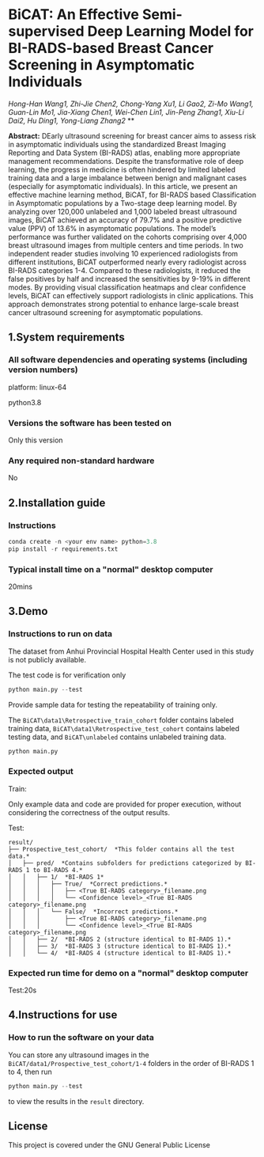 # BiCAT: An Effective Semi-supervised Deep Learning Model for BI-RADS-based Breast Cancer Screening in Asymptomatic Individuals

**Hong-Han Wang1, Zhi-Jie Chen2, Chong-Yang Xu1, Li Gao2, Zi-Mo Wang1, Guan-Lin Mo1,
Jia-Xiang Chen1, Wei-Chen Lin1, Jin-Peng Zhang1, Xiu-Li Dai2,
Hu Ding1*, Yong-Liang Zhang2*
**


**Abstract:** DEarly ultrasound screening for breast cancer aims to assess risk in asymptomatic individuals using the 
standardized Breast Imaging Reporting and Data System (BI-RADS) atlas, enabling more appropriate management recommendations. 
Despite the transformative role of deep learning, the progress in medicine is often hindered by limited labeled training 
data and a large imbalance between benign and malignant cases (especially for asymptomatic individuals). In this article, 
we present an effective machine learning method,  BiCAT, for BI-RADS based Classification in Asymptomatic populations by 
a Two-stage deep learning model. By analyzing over 120,000 unlabeled and 1,000 labeled breast ultrasound images, BiCAT 
achieved an accuracy of 79.7% and a positive predictive value (PPV) of 13.6% in asymptomatic populations. The model’s 
performance was further validated on the cohorts comprising over 4,000 breast ultrasound images from multiple centers 
and time periods. In two independent reader studies involving 10 experienced radiologists from different institutions, 
BiCAT outperformed nearly every radiologist across BI-RADS categories 1-4. Compared to these radiologists, it reduced 
the false positives by half and increased the sensitivities by 9-19% in different modes. By providing visual classification 
heatmaps and clear confidence levels, BiCAT can effectively support radiologists in clinic applications. This approach 
demonstrates strong potential to enhance large-scale breast cancer ultrasound screening for asymptomatic populations.

## 1.System requirements

### All software dependencies and operating systems (including version numbers)
platform: linux-64

python3.8
### Versions the software has been tested on
Only this version
### Any required non-standard hardware
No
## 2.Installation guide
### Instructions
```python
conda create -n <your env name> python=3.8
pip install -r requirements.txt
```

### Typical install time on a "normal" desktop computer
20mins
## 3.Demo
### Instructions to run on data
The dataset from Anhui Provincial Hospital Health Center used in this study is not publicly available.

The test code is for verification only

```python
python main.py --test
```
Provide sample data for testing the repeatability of training only. 

The ```BiCAT\data1\Retrospective_train_cohort``` folder contains labeled training data, 
```BiCAT\data1\Retrospective_test_cohort``` contains labeled testing data, 
and ```BiCAT\unlabeled``` contains unlabeled training data.

```python
python main.py
```
### Expected output
Train:

Only example data and code are provided for proper execution, without considering the correctness of the output results.

Test:
```
result/
├── Prospective_test_cohort/  *This folder contains all the test data.*
│   ├── pred/  *Contains subfolders for predictions categorized by BI-RADS 1 to BI-RADS 4.*
│   │   ├── 1/  *BI-RADS 1*
│   │   │   ├── True/  *Correct predictions.*
│   │   │   │   ├── <True BI-RADS category>_filename.png
│   │   │   │   └── <Confidence level>_<True BI-RADS category>_filename.png
│   │   │   └── False/  *Incorrect predictions.*
│   │   │       ├── <True BI-RADS category>_filename.png
│   │   │       └── <Confidence level>_<True BI-RADS category>_filename.png
│   │   ├── 2/  *BI-RADS 2 (structure identical to BI-RADS 1).*
│   │   ├── 3/  *BI-RADS 3 (structure identical to BI-RADS 1).*
│   │   └── 4/  *BI-RADS 4 (structure identical to BI-RADS 1).*
```
### Expected run time for demo on a "normal" desktop computer
Test:20s

## 4.Instructions for use
### How to run the software on your data
You can store any ultrasound images in the ```BiCAT/data1/Prospective_test_cohort/1-4``` folders in the order of 
BI-RADS 1 to 4, then run 
```python
python main.py --test
```
to view the results in the ```result``` directory.

## License
This project is covered under the GNU General Public License


